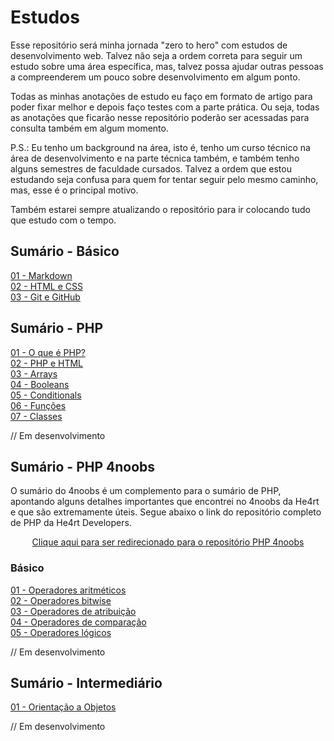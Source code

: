 # **Estudos**  
Esse repositório será minha jornada "zero to hero" com estudos de desenvolvimento web. Talvez não seja a ordem correta para seguir um estudo sobre uma área específica, mas, talvez possa ajudar outras pessoas a compreenderem um pouco sobre desenvolvimento em algum ponto.  

Todas as minhas anotações de estudo eu faço em formato de artigo para poder fixar melhor e depois faço testes com a parte prática. Ou seja, todas as anotações que ficarão nesse repositório poderão ser acessadas para consulta também em algum momento.

P.S.: Eu tenho um background na área, isto é, tenho um curso técnico na área de desenvolvimento e na parte técnica também, e também tenho alguns semestres de faculdade cursados. Talvez a ordem que estou estudando seja confusa para quem for tentar seguir pelo mesmo caminho, mas, esse é o principal motivo.  

Também estarei sempre atualizando o repositório para ir colocando tudo que estudo com o tempo.

## **Sumário - Básico**
[01 - Markdown](/docs/01-markdown.md)  
[02 - HTML e CSS](/docs/02-html-css.md)  
[03 - Git e GitHub](/docs/03-git.md)  

## **Sumário - PHP**
[01 - O que é PHP?](/docs/05-php.md)  
[02 - PHP e HTML](/docs/06-php-html.md)  
[03 - Arrays](/docs/07-arrays.md)  
[04 - Booleans](/docs/08-booleans.md)  
[05 - Conditionals](/docs/09-conditionals.md)  
[06 - Funções](/docs/010-functions.md)  
[07 - Classes](/docs/011-classes.md)  

// Em desenvolvimento

## **Sumário - PHP 4noobs**
O sumário do 4noobs é um complemento para o sumário de PHP, apontando alguns detalhes importantes que encontrei no 4noobs da He4rt e que são extremamente úteis. Segue abaixo o link do repositório completo de PHP da He4rt Developers.  

<p align="center"> 
    <a href="https://github.com/DanielHe4rt/php4noobs">Clique aqui para ser redirecionado para o repositório PHP 4noobs </a>
</p>

### **Básico** 
[01 - Operadores aritméticos](/docs/012-operadores-aritmeticos.md)  
[02 - Operadores bitwise](/docs/013-operadores-bitwise.md)  
[03 - Operadores de atribuição](/docs/014-operadores-atribuição.md)  
[04 - Operadores de comparação](/docs/015-operadores-comparação.md)  
[05 - Operadores lógicos](/docs/016-operadores-logicos.md)

// Em desenvolvimento

## **Sumário - Intermediário**
[01 - Orientação a Objetos](/docs/04-orientacao-objetos-php.md)  

// Em desenvolvimento 
